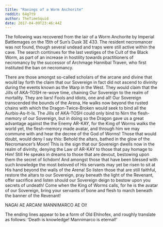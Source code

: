 ```yaml
---
title: "Ravings of a Worm Anchorite"
reddit: 64g7t9
author: TheTimeSquid
date: 2017-04-09T23:46:44Z
---
```


The following was recovered from the lair of a Worm Anchorite by Imperial Battlemages on the 15th of Sun’s Dusk 3E 433. The resident necromancer was not found, though several undead and traps were still active within the cave. The search continues for the last vestiges of the Cult of the Black Worm, as part of an increase in hostility towards practitioners of necromancy by the successor of Archmage Hannibal Traven, who first instituted the ban on necromancy.

There are those amongst so-called scholars of the arcane and divine that would lay forth the claim that our Sovereign in fact did not ascend to divinity during the events known as the Warp in the West. They would claim that the Jills of AKA-TOSH re-wove time, chaining Our Sovereign to the realm of mortality. They are liars! Fools and idiots, one and all! Our Sovereign transcended the bounds of the Arena, He walks now beyond the rusted chains with which the Dragon-Twice-Broken would seek to bind all the Aurbis-As-It-Is. The Jills of AKA-TOSH could only bind to Nirn the flesh-memory of our Sovereign, but in doing so the Dragon gave us a great advantage against the the Enemy AR-KAY, for the King of Worms walks the world yet, the flesh-memory made avatar, and through him we may commune with and hear the decree of the God of Worms!
Those that would doubt, would deny I say this: Behold the altars, bathed in the glow of the Necromancer’s Moon! This is the sign that our Sovereign dwells now in the realm of divinity, denying the Law of AR-KAY to those that pay homage to Him! Still He speaks in dreams to those that are devout, bestowing upon them the secret of lichdom! And amongst those that have been blessed with such knowledge the most beloved of His servants may yet be risen to sit at His hand beyond the walls of the Arena!
So listen those that are still faithful, restore the altars to our Sovereign, pray beneath the light of the Revenant, offer sacrifice and listen should our Sovereign deign to bestow upon you secrets of undeath! Come when the King of Worms calls, for he is the avatar of our Sovereign, bring your servants of bone and flesh to march beneath the banner of the Revenant! 

NAGAI AE ARCAN! MANNIMARCO AE OI!


The ending lines appear to be a form of Old Ehlnofex, and roughly translate as follows:
‘Death is knowledge! Mannimarco is eternal!’

